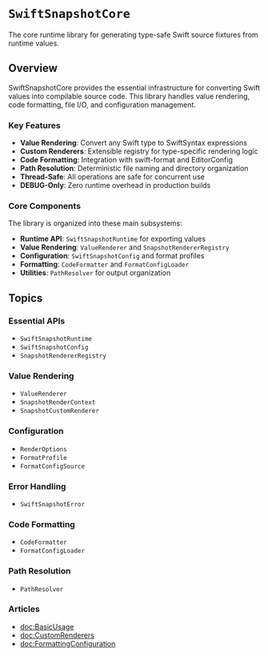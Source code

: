 # ``SwiftSnapshotCore``

The core runtime library for generating type-safe Swift source fixtures from runtime values.

## Overview

SwiftSnapshotCore provides the essential infrastructure for converting Swift values into compilable source code. This library handles value rendering, code formatting, file I/O, and configuration management.

### Key Features

- **Value Rendering**: Convert any Swift type to SwiftSyntax expressions
- **Custom Renderers**: Extensible registry for type-specific rendering logic
- **Code Formatting**: Integration with swift-format and EditorConfig
- **Path Resolution**: Deterministic file naming and directory organization
- **Thread-Safe**: All operations are safe for concurrent use
- **DEBUG-Only**: Zero runtime overhead in production builds

### Core Components

The library is organized into these main subsystems:

- **Runtime API**: ``SwiftSnapshotRuntime`` for exporting values
- **Value Rendering**: ``ValueRenderer`` and ``SnapshotRendererRegistry``
- **Configuration**: ``SwiftSnapshotConfig`` and format profiles
- **Formatting**: ``CodeFormatter`` and ``FormatConfigLoader``
- **Utilities**: ``PathResolver`` for output organization

## Topics

### Essential APIs

- ``SwiftSnapshotRuntime``
- ``SwiftSnapshotConfig``
- ``SnapshotRendererRegistry``

### Value Rendering

- ``ValueRenderer``
- ``SnapshotRenderContext``
- ``SnapshotCustomRenderer``

### Configuration

- ``RenderOptions``
- ``FormatProfile``
- ``FormatConfigSource``

### Error Handling

- ``SwiftSnapshotError``

### Code Formatting

- ``CodeFormatter``
- ``FormatConfigLoader``

### Path Resolution

- ``PathResolver``

### Articles

- <doc:BasicUsage>
- <doc:CustomRenderers>
- <doc:FormattingConfiguration>